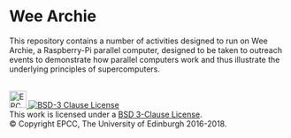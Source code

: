# Wee Archie

This repository contains a number of activities designed to run on Wee Archie, a Raspberry-Pi parallel computer, designed to be taken to outreach events to demonstrate how parallel computers work and thus illustrate the underlying principles of supercomputers.

<!-- Licensing and copyright stuff below -->
<br>
<a href="http://www.epcc.ed.ac.uk">
<img alt="EPCC logo" src="https://www.epcc.ed.ac.uk/sites/all/themes/epcc/images/epcc-logo.png" height="31"/>
</a>
<a rel="license" href="https://opensource.org/licenses/BSD-3-Clause">
<img alt="BSD-3 Clause License" style="border-width:0" 
     src="https://img.shields.io/badge/License-BSD%203--Clause-blue.svg" />
</a><br />
This work is licensed under a <a rel="license" href="https://opensource.org/licenses/BSD-3-Clause">
BSD 3-Clause License</a>.<br/>
&copy; Copyright EPCC, The University of Edinburgh 2016-2018.
